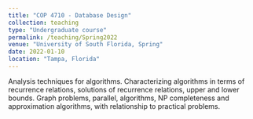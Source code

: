```yaml
---
title: "COP 4710 - Database Design"
collection: teaching
type: "Undergraduate course"
permalink: /teaching/Spring2022
venue: "University of South Florida, Spring"
date: 2022-01-10
location: "Tampa, Florida"
---
```


Analysis techniques for algorithms. Characterizing algorithms in terms of recurrence relations, solutions of recurrence relations, upper and lower bounds. Graph problems, parallel, algorithms, NP completeness and approximation algorithms, with relationship to practical problems.
